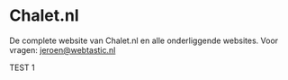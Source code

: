 # Chalet.nl

De complete website van Chalet.nl en alle onderliggende websites.
Voor vragen: jeroen@webtastic.nl


TEST 1